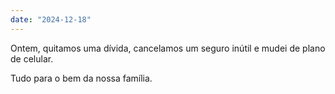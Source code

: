 ```yaml
---
date: "2024-12-18"
---
```


Ontem, quitamos uma dívida, cancelamos um seguro inútil e mudei de plano de celular.

Tudo para o bem da nossa família.
